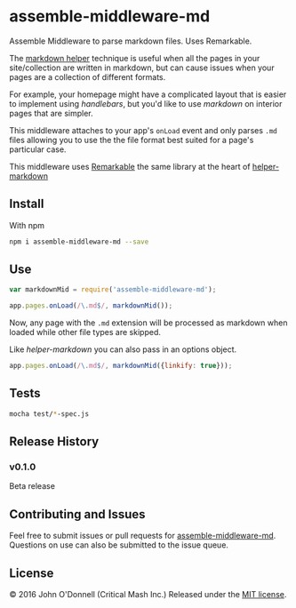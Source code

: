 # assemble-middleware-md
Assemble Middleware to parse markdown files. Uses Remarkable.

The [markdown helper](https://github.com/assemble/assemble/blob/master/support/docs/src/content/recipes/markdown-to-html.md) technique is useful when all the pages in your site/collection are written in markdown, but can cause issues when your pages are a collection of different formats.

For example, your homepage might have a complicated layout that is easier to implement using *handlebars*, but you'd like to use *markdown* on interior pages that are simpler.

This middleware attaches to your app's `onLoad` event and only parses `.md` files allowing you to use the the file format best suited for a page's particular case.

This middleware uses [Remarkable](https://www.npmjs.com/package/remarkable) the same library at the heart of [helper-markdown](https://www.npmjs.com/package/helper-markdown)


## Install
With npm

```sh
npm i assemble-middleware-md --save
```

## Use

```js
var markdownMid = require('assemble-middleware-md');

app.pages.onLoad(/\.md$/, markdownMid());
```

Now, any page with the `.md` extension will be processed as markdown when loaded while other file types are skipped.

Like *helper-markdown* you can also pass in an options object.

```js
app.pages.onLoad(/\.md$/, markdownMid({linkify: true}));
```


## Tests

```sh
mocha test/*-spec.js
```

## Release History
### v0.1.0
Beta release

## Contributing and Issues
Feel free to submit issues or pull requests for [assemble-middleware-md](https://github.com/criticalmash/assemble-middleware-md/issues). Questions on use can also be submitted to the issue queue.


## License
© 2016 John O'Donnell (Critical Mash Inc.) Released under the [MIT license](https://github.com/criticalmash/assemble-middleware-md/blob/master/LICENSE).
